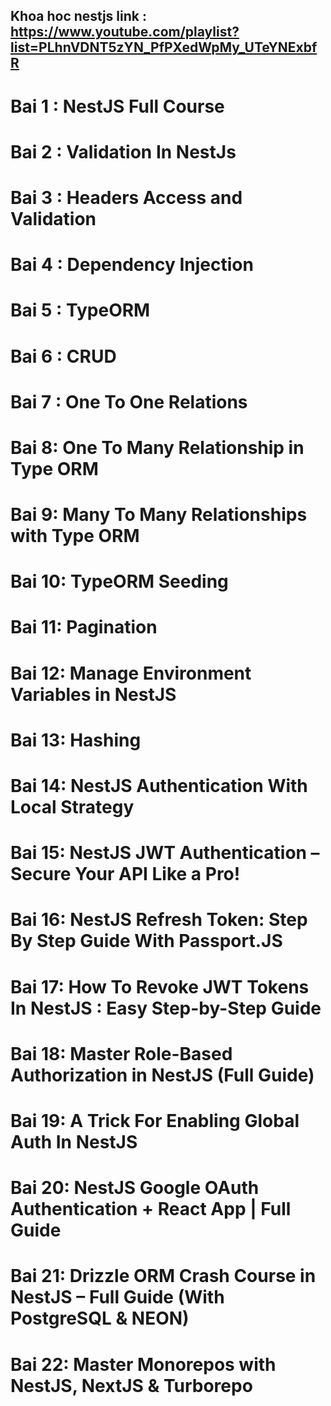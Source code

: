 ## Khoa hoc nestjs link : https://www.youtube.com/playlist?list=PLhnVDNT5zYN_PfPXedWpMy_UTeYNExbfR

# Bai 1 : NestJS Full Course

# Bai 2 : Validation In NestJs

# Bai 3 : Headers Access and Validation

# Bai 4 : Dependency Injection

# Bai 5 : TypeORM

# Bai 6 : CRUD

# Bai 7 : One To One Relations

# Bai 8: One To Many Relationship in Type ORM

# Bai 9: Many To Many Relationships with Type ORM

# Bai 10: TypeORM Seeding

# Bai 11: Pagination

# Bai 12: Manage Environment Variables in NestJS

# Bai 13: Hashing

# Bai 14: NestJS Authentication With Local Strategy

# Bai 15: NestJS JWT Authentication – Secure Your API Like a Pro!

# Bai 16: NestJS Refresh Token: Step By Step Guide With Passport.JS

# Bai 17: How To Revoke JWT Tokens In NestJS : Easy Step-by-Step Guide

# Bai 18: Master Role-Based Authorization in NestJS (Full Guide)

# Bai 19: A Trick For Enabling Global Auth In NestJS

# Bai 20: NestJS Google OAuth Authentication + React App | Full Guide

# Bai 21: Drizzle ORM Crash Course in NestJS – Full Guide (With PostgreSQL & NEON)

# Bai 22: Master Monorepos with NestJS, NextJS & Turborepo
